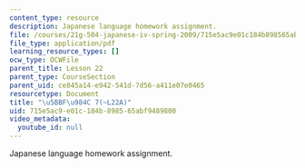 ```yaml
---
content_type: resource
description: Japanese language homework assignment.
file: /courses/21g-504-japanese-iv-spring-2009/715e5ac9e01c184b898565abf9489800_MIT21G_504S09_hw22.pdf
file_type: application/pdf
learning_resource_types: []
ocw_type: OCWFile
parent_title: Lesson 22
parent_type: CourseSection
parent_uid: ce845a14-e942-541d-7d56-a411e07e0465
resourcetype: Document
title: "\u5BBF\u984C 7(~L22A)"
uid: 715e5ac9-e01c-184b-8985-65abf9489800
video_metadata:
  youtube_id: null
---
```

Japanese language homework assignment.